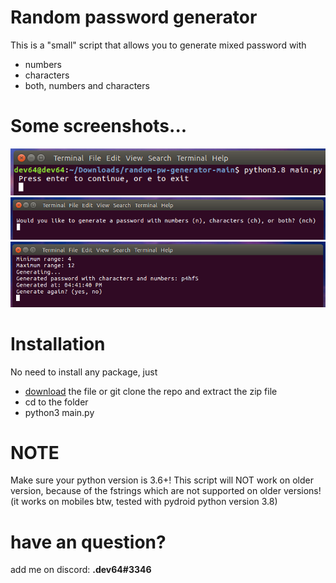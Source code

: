 # Random password generator
This is a "small" script that allows you to generate mixed password with
* numbers
* characters
* both, numbers and characters
# Some screenshots...
![Example](https://github.com/devlocalhost/random-pw-generator/blob/main/pic1.png)
![Example](https://github.com/devlocalhost/random-pw-generator/blob/main/pic2.png)
![Example](https://github.com/devlocalhost/random-pw-generator/blob/main/pic3.png)
# Installation
No need to install any package, just
* [download](https://github.com/devlocalhost/random-pw-generator/archive/main.zip) the file or git clone the repo and extract the zip file
* cd to the folder
* python3 main.py
# NOTE
Make sure your python version is 3.6+! This script will NOT work on older version, because of the fstrings which are not supported on older versions! (it works on mobiles btw, tested with pydroid python version 3.8)
# have an question?
add me on discord: **.dev64#3346**
